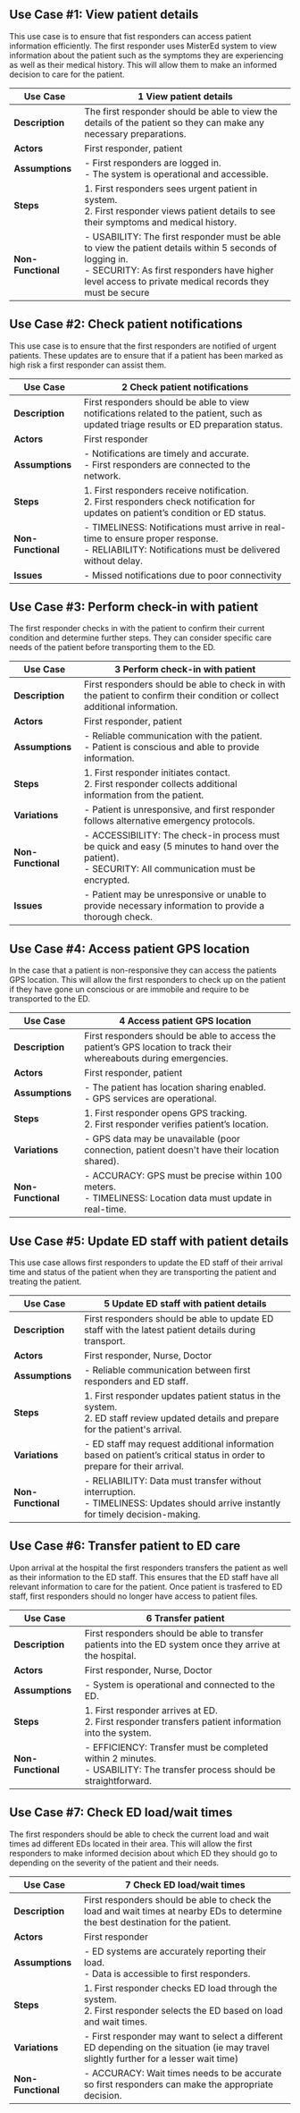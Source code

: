 ## Use Case #1: View patient details

This use case is to ensure that fist responders can access patient information efficiently. The first responder uses MisterEd system to view information about the patient such as the symptoms they are experiencing as well as their medical history. This will allow them to make an informed decision to care for the patient.

| **Use Case**    | 1 View patient details |
| --- | --- |
| **Description** | The first responder should be able to view the details of the patient so they can make any necessary preparations. |
| **Actors**      | First responder, patient |
| **Assumptions** | - First responders are logged in.<br> - The system is operational and accessible. |
| **Steps**       | 1. First responders sees urgent patient in system.<br>2. First responder views patient details to see their symptoms and medical history. |
| **Non-Functional** | - USABILITY: The first responder must be able to view the patient details within 5 seconds of logging in.<br>- SECURITY: As first responders have higher level access to private medical records they must be secure |

## Use Case #2: Check patient notifications

This use case is to ensure that the first responders are notified of urgent patients. These updates are to ensure that if a patient has been marked as high risk a first responder can assist them.

| **Use Case**    | 2 Check patient notifications |
| --- | --- |
| **Description** | First responders should be able to view notifications related to the patient, such as updated triage results or ED preparation status. |
| **Actors**      | First responder |
| **Assumptions** | - Notifications are timely and accurate.<br>- First responders are connected to the network. |
| **Steps**       | 1. First responders receive notification. <br>2. First responders check notification for updates on patient’s condition or ED status. |
| **Non-Functional** | - TIMELINESS: Notifications must arrive in real-time to ensure proper response.<br>- RELIABILITY: Notifications must be delivered without delay. |
| **Issues**      | 	- Missed notifications due to poor connectivity |

## Use Case #3: Perform check-in with patient

The first responder checks in with the patient to confirm their current condition and determine further steps. They can consider specific care needs of the patient before transporting them to the ED.

| **Use Case**    | 3 Perform check-in with patient |
| --- | --- |
| **Description** | First responders should be able to check in with the patient to confirm their condition or collect additional information. |
| **Actors**      | First responder, patient |
| **Assumptions** | - Reliable communication with the patient.<br>- Patient is conscious and able to provide information. |
| **Steps**       | 1. First responder initiates contact.<br>2. First responder collects additional information from the patient. |
| **Variations**  | - Patient is unresponsive, and first responder follows alternative emergency protocols. |
| **Non-Functional** | - ACCESSIBILITY: The check-in process must be quick and easy (5 minutes to hand over the patient).<br>- SECURITY: All communication must be encrypted. |
| **Issues**      | - Patient may be unresponsive or unable to provide necessary information to provide a thorough check. |

## Use Case #4: Access patient GPS location

In the case that a patient is non-responsive they can access the patients GPS location. This will allow the first responders to check up on the patient if they have gone un conscious or are immobile and require to be transported to the ED.

| **Use Case**    | 4 Access patient GPS location |
| --- | --- |
| **Description** | First responders should be able to access the patient’s GPS location to track their whereabouts during emergencies. |
| **Actors**      | First responder, patient |
| **Assumptions** | - The patient has location sharing enabled.<br>- GPS services are operational. |
| **Steps**       | 1. First responder opens GPS tracking.<br>2. First responder verifies patient’s location. |
| **Variations**  | - GPS data may be unavailable (poor connection, patient doesn't have their location shared). |
| **Non-Functional** | - ACCURACY: GPS must be precise within 100 meters.<br>- TIMELINESS: Location data must update in real-time. |

## Use Case #5: Update ED staff with patient details

This use case allows first responders to update the ED staff of their arrival time and status of the patient when they are transporting the patient and treating the patient.

| **Use Case**    | 5 Update ED staff with patient details |
| --- | --- |
| **Description** | First responders should be able to update ED staff with the latest patient details during transport. |
| **Actors**      | First responder, Nurse, Doctor |
| **Assumptions** | - Reliable communication between first responders and ED staff. |
| **Steps**       | 1. First responder updates patient status in the system.<br>2. ED staff review updated details and prepare for the patient's arrival. |
| **Variations**  | - ED staff may request additional information based on patient’s critical status in order to prepare for their arrival. |
| **Non-Functional** | - RELIABILITY: Data must transfer without interruption.<br>- TIMELINESS: Updates should arrive instantly for timely decision-making. |

## Use Case #6: Transfer patient to ED care

Upon arrival at the hospital the first responders transfers the patient as well as their information to the ED staff. This ensures that the ED staff have all relevant information to care for the patient. Once patient is trasfered to ED staff, first responders should no longer have access to patient files.

| **Use Case**    | 6 Transfer patient |
| --- | --- |
| **Description** | First responders should be able to transfer patients into the ED system once they arrive at the hospital. |
| **Actors**      | First responder, Nurse, Doctor |
| **Assumptions** | - System is operational and connected to the ED. |
| **Steps**       | 1. First responder arrives at ED.<br>2. First responder transfers patient information into the system. |
| **Non-Functional** | - EFFICIENCY: Transfer must be completed within 2 minutes.<br>- USABILITY: The transfer process should be straightforward. |

## Use Case #7: Check ED load/wait times

The first responders should be able to check the current load and wait times ad different EDs located in their area. This will allow the first responders to make informed decision about which ED they should go to depending on the severity of the patient and their needs.

| **Use Case**    | 7 Check ED load/wait times |
| --- | --- |
| **Description** | First responders should be able to check the load and wait times at nearby EDs to determine the best destination for the patient. |
| **Actors**      | First responder |
| **Assumptions** | - ED systems are accurately reporting their load.<br>- Data is accessible to first responders. |
| **Steps**       | 1. First responder checks ED load through the system.<br>2. First responder selects the ED based on load and wait times. |
| **Variations**  | - First responder may want to select a different ED depending on the situation (ie may travel slightly further for a lesser wait time) |
| **Non-Functional** | - ACCURACY: Wait times needs to be accurate so first responders can make the appropriate decision. |
